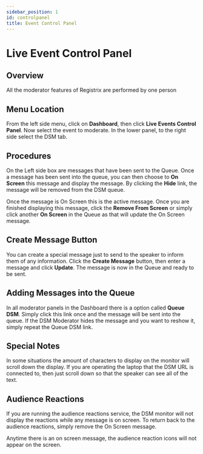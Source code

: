 ```yaml
---
sidebar_position: 1
id: controlpanel
title: Event Control Panel
---
```


# Live Event Control Panel

## Overview

All the moderator features of Registrix are performed by one person

## Menu Location

From the left side menu, click on **Dashboard**, then click **Live Events Control Panel**.  Now select the event to moderate.  In the lower panel, to the right side select the DSM tab.

## Procedures

On the Left side box are messages that have been sent to the Queue. Once a message has been sent into the queue, you can then choose to **On Screen** this message and display the message. By clicking the **Hide** link, the message will be removed from the DSM queue.

Once the message is On Screen this is the active message.  Once you are finished displaying this message, click the **Remove From Screen** or simply click another **On Screen** in the Queue as that will update the On Screen message.

## Create Message Button

You can create a special message just to send to the speaker to inform them of any information. Click the **Create Message** button, then enter a message and click **Update**.  The message is now in the Queue and ready to be sent.

## Adding Messages into the Queue

In all moderator panels in the Dashboard there is a option called **Queue DSM**.  Simply click this link once and the message will be sent into the queue.  If the DSM Moderator hides the message and you want to reshow it, simply repeat the Queue DSM link.

## Special Notes

In some situations the amount of characters to display on the monitor will scroll down the display.  If you are operating the laptop that the DSM URL is connected to, then just scroll down so that the speaker can see all of the text.  

## Audience Reactions

If you are running the audience reactions service, the DSM monitor will not display the reactions while any message is on screen. To return back to the audience reactions, simply remove the On Screen message.

Anytime there is an on screen message, the audience reaction icons will not appear on the screen.
